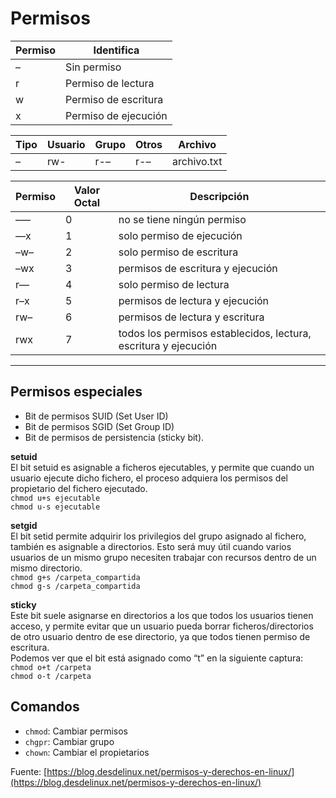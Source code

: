 # Permisos

| **Permiso** | **Identifica**       |
| ----------- | -------------------- |
| –           | Sin permiso          |
| r           | Permiso de lectura   |
| w           | Permiso de escritura |
| x           | Permiso de ejecución |

| **Tipo** | **Usuario** | **Grupo** | **Otros** | **Archivo** |
| -------- | ----------- | --------- | --------- | ----------- |
| _–_      | rw-         | r-_–_     | r-_–_     | archivo.txt |

| **Permiso** | **Valor Octal** | **Descripción**                                                 |
| ----------- | --------------- | --------------------------------------------------------------- |
| –––         | 0               | no se tiene ningún permiso                                      |
| ––x         | 1               | solo permiso de ejecución                                       |
| –w–         | 2               | solo permiso de escritura                                       |
| –wx         | 3               | permisos de escritura y ejecución                               |
| r––         | 4               | solo permiso de lectura                                         |
| r–x         | 5               | permisos de lectura y ejecución                                 |
| rw–         | 6               | permisos de lectura y escritura                                 |
| rwx         | 7               | todos los permisos establecidos, lectura, escritura y ejecución |

---

## Permisos especiales

- Bit de permisos SUID (Set User ID)
- Bit de permisos SGID (Set Group ID)
- Bit de permisos de persistencia (sticky bit).

**setuid**  
El bit setuid es asignable a ficheros ejecutables, y permite que cuando un usuario ejecute dicho fichero, el proceso adquiera los permisos del propietario del fichero ejecutado.  
`chmod u+s ejecutable`  
`chmod u-s ejecutable`

**setgid**  
El bit setid permite adquirir los privilegios del grupo asignado al fichero, también es asignable a directorios. Esto será muy útil cuando varios usuarios de un mismo grupo necesiten trabajar con recursos dentro de un mismo directorio.  
`chmod g+s /carpeta_compartida`  
`chmod g-s /carpeta_compartida`

**sticky**  
Este bit suele asignarse en directorios a los que todos los usuarios tienen acceso, y permite evitar que un usuario pueda borrar ficheros/directorios de otro usuario dentro de ese directorio, ya que todos tienen permiso de escritura.  
Podemos ver que el bit está asignado como “t” en la siguiente captura:  
`chmod o+t /carpeta`  
`chmod o-t /carpeta`

## Comandos

- `chmod`: Cambiar permisos
- `chgpr`: Cambiar grupo
- `chown`: Cambiar el propietarios

Fuente: [https://blog.desdelinux.net/permisos-y-derechos-en-linux/](https://blog.desdelinux.net/permisos-y-derechos-en-linux/)
